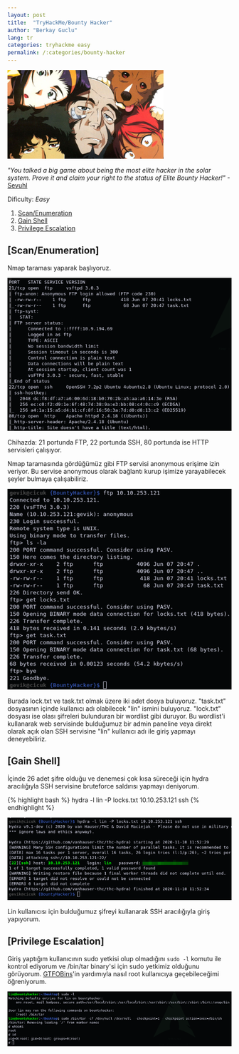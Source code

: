 ```yaml
---
layout: post
title:  "TryHackMe/Bounty Hacker"
author: "Berkay Guclu"
lang: tr
categories: tryhackme easy
permalink: /:categories/bounty-hacker
---
```


[<img src="/assets/images/tryhackme/bounty.jpeg" height="199">](https://tryhackme.com/room/cowboyhacker)

*"You talked a big game about being the most elite hacker in the solar system. Prove it and claim your right to the status of Elite Bounty Hacker!"* -[Sevuhl](https://tryhackme.com/p/Sevuhl)

Dificulty: *Easy*

1. [Scan/Enumeration](#scan/enumeration)
2. [Gain Shell](#gain-shell)
3. [Privilege Escalation](#privilege-escalation)


## [Scan/Enumeration]

Nmap taraması yaparak başlıyoruz.

![bounty-1](/assets/images/tryhackme/bounty-1.png)

Chihazda: 21 portunda FTP, 22 portunda SSH, 80 portunda ise HTTP servisleri çalışıyor.

Nmap taramasında gördüğümüz gibi FTP servisi anonymous erişime izin veriyor. Bu servise anonymous olarak bağlantı kurup işimize yarayabilecek şeyler bulmaya çalışabiliriz.

![bounty-2](/assets/images/tryhackme/bounty-2.png)

Burada lock.txt ve task.txt olmak üzere iki adet dosya buluyoruz. "task.txt" dosyasının içinde kullanıcı adı olabilecek "lin" ismini buluyoruz. "lock.txt" dosyası ise olası şifreleri bulunduran bir wordlist gibi duruyor. Bu wordlist'i kullanarak web servisinde bulduğumuz bir admin paneline veya direkt olarak açık olan SSH servisine "lin" kullanıcı adı ile giriş yapmayı deneyebiliriz.


## [Gain Shell]

İçinde 26 adet şifre olduğu ve denemesi çok kısa süreceği için hydra aracılığıyla SSH servisine bruteforce saldırısı yapmayı deniyorum.

{% highlight bash %}
hydra -l lin -P locks.txt 10.10.253.121 ssh
{% endhighlight %}

![bounty-3](/assets/images/tryhackme/bounty-3.png)

Lin kullanıcısı için bulduğumuz şifreyi kullanarak SSH aracılığıyla giriş yapıyorum.

## [Privilege Escalation]

Giriş yaptığım kullanıcının sudo yetkisi olup olmadığını `sudo -l` komutu ile kontrol ediyorum ve /bin/tar binary'si için sudo yetkimiz olduğunu görüyorum. [GTFOBins](https://gtfobins.github.io/gtfobins/tar/)'in yardımıyla nasıl root kullanıcıya geçebileceğimi öğreniyorum.

![bounty-4](/assets/images/tryhackme/bounty-4.png)
